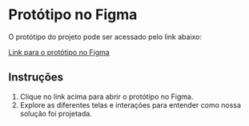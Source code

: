 # Protótipo no Figma

O protótipo do projeto pode ser acessado pelo link abaixo:

[Link para o protótipo no Figma](https://www.figma.com/file/aZtBtGZkVEy3u6QaehnuCY/Forum?type=design&node-id=0-1&mode=design&t=pEgT74xPoic4CjQy-0)

## Instruções

1. Clique no link acima para abrir o protótipo no Figma.
2. Explore as diferentes telas e interações para entender como nossa solução foi projetada.
